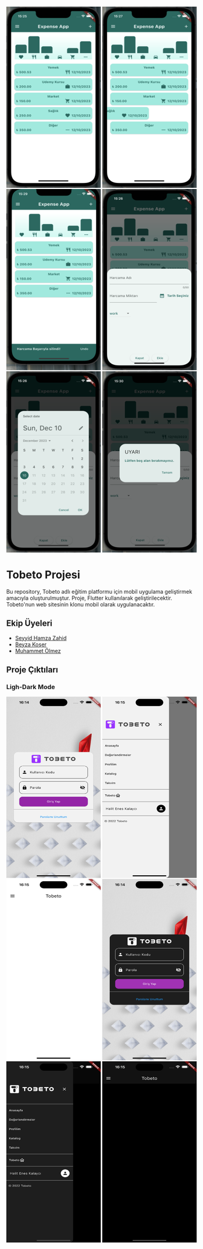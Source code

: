 <p align="middle">

<img src="https://github.com/beyzakoser/expenseAppFlutter/blob/main/img/img1.1.png" width="250" height="480">
<img src="https://github.com/beyzakoser/expenseAppFlutter/blob/main/img/img1.2.png" width="250" height="480">
<img src="https://github.com/beyzakoser/expenseAppFlutter/blob/main/img/img1.3.png" width="250" height="480">
<img src="https://github.com/beyzakoser/expenseAppFlutter/blob/main/img/img1.4.png" width="250" height="480">
<img src="https://github.com/beyzakoser/expenseAppFlutter/blob/main/img/img1.5.png" width="250" height="480">
<img src="https://github.com/beyzakoser/expenseAppFlutter/blob/main/img/img1.6.png" width="250" height="480">

</p>



# Tobeto Projesi

Bu repository, Tobeto adlı eğitim platformu için mobil uygulama geliştirmek amacıyla oluşturulmuştur. Proje, Flutter kullanılarak geliştirilecektir. Tobeto'nun web sitesinin klonu mobil olarak uygulanacaktır.

## Ekip Üyeleri
- [Seyyid Hamza Zahid](https://github.com/zahidseyyid)
- [Beyza Koşer](https://github.com/beyzakoser)
- [Muhammet Ölmez](https://github.com/MuhammetMM)

## Proje Çıktıları
### Ligh-Dark Mode

<p align="middle">

<img src="https://github.com/MuhammetMM/pairProject/blob/main/assets/readmeImages/loginLight.png" width="250" height="480">
<img src="https://github.com/MuhammetMM/pairProject/blob/main/assets/readmeImages/homePageDrawerLight.png" width="250" height="480">
<img src="https://github.com/MuhammetMM/pairProject/blob/main/assets/readmeImages/homePageLight.png" width="250" height="480">




<img src="https://github.com/MuhammetMM/pairProject/blob/main/assets/readmeImages/loginDark.png" width="250" height="480">
<img src="https://github.com/MuhammetMM/pairProject/blob/main/assets/readmeImages/homePageDrawerDark.png.png" width="250" height="480">
<img src="https://github.com/MuhammetMM/pairProject/blob/main/assets/readmeImages/homePageDark.png" width="250" height="480">


</p>

